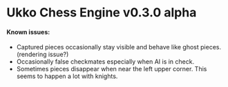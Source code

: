 # Ukko Chess Engine v0.3.0 alpha

#### Known issues:
- Captured pieces occasionally stay visible and behave like ghost pieces. (rendering issue?)
- Occasionally false checkmates especially when AI is in check.
- Sometimes pieces disappear when near the left upper corner. This seems to happen a lot with knights.
